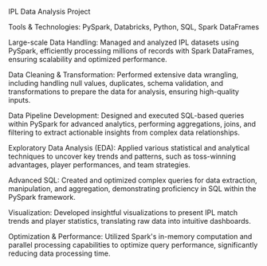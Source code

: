 IPL Data Analysis Project

Tools & Technologies: PySpark, Databricks, Python, SQL, Spark DataFrames

Large-scale Data Handling: Managed and analyzed IPL datasets using PySpark, efficiently processing millions of records with Spark DataFrames, ensuring scalability and optimized performance.

Data Cleaning & Transformation: Performed extensive data wrangling, including handling null values, duplicates, schema validation, and transformations to prepare the data for analysis, ensuring high-quality inputs.

Data Pipeline Development: Designed and executed SQL-based queries within PySpark for advanced analytics, performing aggregations, joins, and filtering to extract actionable insights from complex data relationships.

Exploratory Data Analysis (EDA): Applied various statistical and analytical techniques to uncover key trends and patterns, such as toss-winning advantages, player performances, and team strategies.

Advanced SQL: Created and optimized complex queries for data extraction, manipulation, and aggregation, demonstrating proficiency in SQL within the PySpark framework.

Visualization: Developed insightful visualizations to present IPL match trends and player statistics, translating raw data into intuitive dashboards.

Optimization & Performance: Utilized Spark's in-memory computation and parallel processing capabilities to optimize query performance, significantly reducing data processing time.
